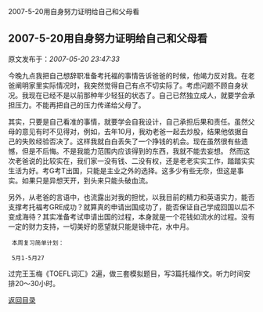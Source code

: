 2007-5-20用自身努力证明给自己和父母看
## 2007-5-20用自身努力证明给自己和父母看

 原文发布于：*2007-05-20 23:47:33*

  
今晚九点我把自己想辞职准备考托福的事情告诉爸爸的时候，他竭力反对我。在老爸阐明家里实际情况时，我突然觉得自己有点不切实际了。考虑问题不顾自身状况。我现在已经不是以前那种年少轻狂的状态了。自己已然独立成人，就要学会承担压力。不能再把自己的压力传递给父母了。

 
其实，只要是自己看准的事情，就要学会自我设计，自己承担后果和责任。虽然父母的意见有时不见得对，例如，去年10月，我劝老爸一起去炒股，结果他依据自己的失败经验否决了。这样我就白白丢失了一个挣钱的机会。现在虽然很有些遗憾，但是不后悔。不是我能力范围内应该得到的东西，我就不能去妄想。
然而这次老爸说的比较实在，我们家一没有钱、二没有权，还是老老实实工作，踏踏实实生活为好。考G考T出国，只能是主业之外的选择。这多少有些无奈，但这是事实。如果只是异想天开，到头来只能头破血流。

  
另外，从老爸的言语中，也流露出对我的担忧，以我目前的精力和英语实力，能否支撑考托福考GRE成功？就算真的申请出国成功了，能否保证自己学成回国以后不变成海待？其实准备考试申请出国的过程，本身就是一个花钱如流水的过程。没有一定的财力支持，一切美好的愿望就只能是镜中花，水中月。

     本周复习简单计划：

     5月1-5月27

     
过完王玉梅《TOEFL词汇》2遍，做三套模拟题目，写3篇托福作文。听力时间安排20～30小时。

     

 

[返回目录](index.html)
